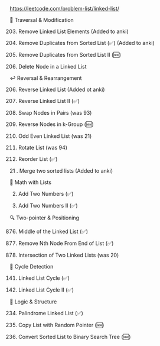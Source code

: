 https://leetcode.com/problem-list/linked-list/

🔁 Traversal & Modification

203. Remove Linked List Elements
     (Added to anki)

204. Remove Duplicates from Sorted List (✅)
     (Added to anki)

205. Remove Duplicates from Sorted List II (🆕)

206. Delete Node in a Linked List

↩️ Reversal & Rearrangement

206. Reverse Linked List
     (Added ot anki)

207. Reverse Linked List II (✅)

208. Swap Nodes in Pairs (was 93)

209. Reverse Nodes in k-Group (🆕)

210. Odd Even Linked List (was 21)

211. Rotate List (was 94)

212. Reorder List (✅)

21 . Merge two sorted lists
(Added to anki)

🧮 Math with Lists

2. Add Two Numbers (✅)

3. Add Two Numbers II (✅)

🔍 Two-pointer & Positioning

876. Middle of the Linked List (✅)

877. Remove Nth Node From End of List (✅)

878. Intersection of Two Linked Lists (was 20)

🔄 Cycle Detection

141. Linked List Cycle (✅)

142. Linked List Cycle II (✅)

🧠 Logic & Structure

234. Palindrome Linked List (✅)

235. Copy List with Random Pointer (🆕)

236. Convert Sorted List to Binary Search Tree (🆕)

